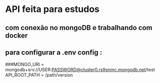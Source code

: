 # API feita para estudos
## com conexão no mongoDB e trabalhando com docker
## para configurar a .env config :
###MONGO_URI = mongodb+srv://USER:PASSWORD@cluster0.rs9snmc.mongodb.net/test
API_ROOT_PATH = /path/version

